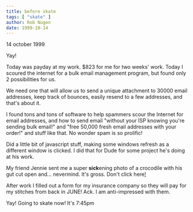 ```yaml
---
title: before skate
tags: [ "skate" ]
author: Rob Nugen
date: 1999-10-14
---
```


<p class=date>14 october 1999</p>

<p>Yay!

<p>Today was payday at my work.  $823 for me for two weeks' work. Today I scoured the internet for a bulk email management program, but found only 2 possibilities for us.

<p>We need one that will allow us to send a unique attachment to 30000 email addresses, keep track of bounces, easily resend to a few addresses, and that's about it.

<p>I found tons and tons of software to help spammers scour the Internet for email addresses, and how to send email "without your ISP knowing you're sending bulk email!" and "free 50,000 fresh email addresses with your order!" and stuff like that. No wonder spam is so prolific!

<p>Did a little bit of javascript stuff, making some windows refresh as a different window is clicked.  I did that for Dude for some project he's doing at his work.

<p>My friend Jennie sent me a super <b>sick</b>ening photo of a crocodile with his gut cut open and... nevermind. It's gross. Don't click here<a href="https://www.artbell.com/images/amercroc.jpg">!</a>

<p>After work I filled out a form for my insurance company so they will pay for my stitches from back in JUNE! Ack.  I am anti-impressed with them.

<p>Yay!  Going to skate now!  It's 7:45pm

